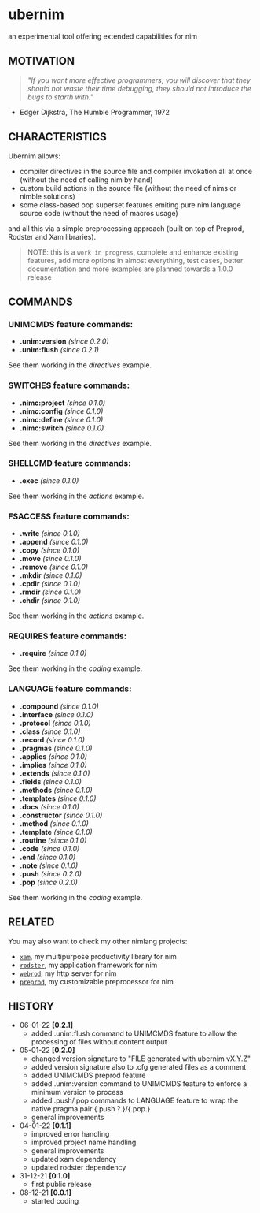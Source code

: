 # ubernim
an experimental tool offering extended capabilities for nim

## MOTIVATION
> *"If you want more effective programmers, you will discover that they should not waste their time debugging, they should not introduce the bugs to starth with."*
- Edger Dijkstra, The Humble Programmer, 1972

## CHARACTERISTICS

Ubernim allows:

* compiler directives in the source file and compiler invokation all at once (without the need of calling nim by hand)
* custom build actions in the source file (without the need of nims or nimble solutions)
* some class-based oop superset features emiting pure nim language source code (without the need of macros usage)

and all this via a simple preprocessing approach (built on top of Preprod, Rodster and Xam libraries).

> NOTE: this is a `work in progress`, complete and enhance existing features, add more options in almost everything, test cases, better documentation and more examples are planned towards a 1.0.0 release

## COMMANDS

### UNIMCMDS feature commands:

* **.unim:version** *(since 0.2.0)*
* **.unim:flush** *(since 0.2.1)*

See them working in the *directives* example.

### SWITCHES feature commands:

* **.nimc:project** *(since 0.1.0)*
* **.nimc:config** *(since 0.1.0)*
* **.nimc:define** *(since 0.1.0)*
* **.nimc:switch** *(since 0.1.0)*

See them working in the *directives* example.

### SHELLCMD feature commands:

* **.exec** *(since 0.1.0)*

See them working in the *actions* example.

### FSACCESS feature commands:

* **.write** *(since 0.1.0)*
* **.append** *(since 0.1.0)*
* **.copy** *(since 0.1.0)*
* **.move** *(since 0.1.0)*
* **.remove** *(since 0.1.0)*
* **.mkdir** *(since 0.1.0)*
* **.cpdir** *(since 0.1.0)*
* **.rmdir** *(since 0.1.0)*
* **.chdir** *(since 0.1.0)*

See them working in the *actions* example.

### REQUIRES feature commands:

* **.require** *(since 0.1.0)*

See them working in the *coding* example.

### LANGUAGE feature commands:

* **.compound** *(since 0.1.0)*
* **.interface** *(since 0.1.0)*
* **.protocol** *(since 0.1.0)*
* **.class** *(since 0.1.0)*
* **.record** *(since 0.1.0)*
* **.pragmas** *(since 0.1.0)*
* **.applies** *(since 0.1.0)*
* **.implies** *(since 0.1.0)*
* **.extends** *(since 0.1.0)*
* **.fields** *(since 0.1.0)*
* **.methods** *(since 0.1.0)*
* **.templates** *(since 0.1.0)*
* **.docs** *(since 0.1.0)*
* **.constructor** *(since 0.1.0)*
* **.method** *(since 0.1.0)*
* **.template** *(since 0.1.0)*
* **.routine** *(since 0.1.0)*
* **.code** *(since 0.1.0)*
* **.end** *(since 0.1.0)*
* **.note** *(since 0.1.0)*
* **.push** *(since 0.2.0)*
* **.pop** *(since 0.2.0)*

See them working in the *coding* example.

## RELATED

You may also want to check my other nimlang projects:

* [`xam`](https://github.com/j-a-s-d/xam), my multipurpose productivity library for nim
* [`rodster`](https://github.com/j-a-s-d/rodster), my application framework for nim
* [`webrod`](https://github.com/j-a-s-d/webrod), my http server for nim
* [`preprod`](https://github.com/j-a-s-d/preprod), my customizable preprocessor for nim

## HISTORY

* 06-01-22 **[0.2.1]**
	- added .unim:flush command to UNIMCMDS feature to allow the processing of files without content output
* 05-01-22 **[0.2.0]**
	- changed version signature to "FILE generated with ubernim vX.Y.Z"
	- added version signature also to .cfg generated files as a comment
	- added UNIMCMDS preprod feature
	- added .unim:version command to UNIMCMDS feature to enforce a minimum version to process
	- added .push/.pop commands to LANGUAGE feature to wrap the native pragma pair {.push ?.}/{.pop.}
	- general improvements
* 04-01-22 **[0.1.1]**
	- improved error handling
	- improved project name handling
	- general improvements
	- updated xam dependency
	- updated rodster dependency
* 31-12-21 **[0.1.0]**
	- first public release
* 08-12-21 **[0.0.1]**
	- started coding
